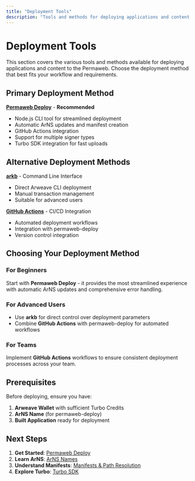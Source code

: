 ```yaml
---
title: "Deployment Tools"
description: "Tools and methods for deploying applications and content to the Permaweb"
---
```


# Deployment Tools

This section covers the various tools and methods available for deploying applications and content to the Permaweb. Choose the deployment method that best fits your workflow and requirements.

## Primary Deployment Method

**[Permaweb Deploy](permaweb-deploy.md)** - **Recommended**
- Node.js CLI tool for streamlined deployment
- Automatic ArNS updates and manifest creation
- GitHub Actions integration
- Support for multiple signer types
- Turbo SDK integration for fast uploads

## Alternative Deployment Methods

**[arkb](arkb.md)** - Command Line Interface
- Direct Arweave CLI deployment
- Manual transaction management
- Suitable for advanced users

**[GitHub Actions](github-action.md)** - CI/CD Integration
- Automated deployment workflows
- Integration with permaweb-deploy
- Version control integration

## Choosing Your Deployment Method

### For Beginners
Start with **Permaweb Deploy** - it provides the most streamlined experience with automatic ArNS updates and comprehensive error handling.

### For Advanced Users
- Use **arkb** for direct control over deployment parameters
- Combine **GitHub Actions** with permaweb-deploy for automated workflows

### For Teams
Implement **GitHub Actions** workflows to ensure consistent deployment processes across your team.

## Prerequisites

Before deploying, ensure you have:

1. **Arweave Wallet** with sufficient Turbo Credits
2. **ArNS Name** (for permaweb-deploy)
3. **Built Application** ready for deployment

## Next Steps

1. **Get Started**: [Permaweb Deploy](permaweb-deploy.md)
2. **Learn ArNS**: [ArNS Names](../../fundamentals/accessing-arweave-data/arns.md)
3. **Understand Manifests**: [Manifests & Path Resolution](../../fundamentals/accessing-arweave-data/manifests.md)
4. **Explore Turbo**: [Turbo SDK](https://docs.ardrive.io/docs/turbo/what-is-turbo.html)